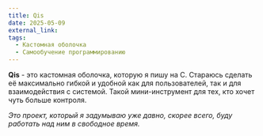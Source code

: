 ```yaml
---
title: Qis
date: 2025-05-09
external_link: 
tags:
  - Кастомная оболочка
  - Самообучение программированию
---
```


__Qis__ - это кастомная оболочка, которую я пишу на C.
Стараюсь сделать её максимально гибкой и удобной как для пользователей,
так и для взаимодействия с системой.
Такой мини-инструмент для тех, кто хочет чуть больше контроля.


*Это проект, который я задумываю уже давно, скорее всего, буду работать над ним в свободное время.*
